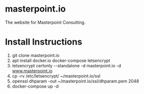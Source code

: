 # masterpoint.io
The website for Masterpoint Consulting.

# Install Instructions
1. git clone masterpoint.io
2. apt install docker.io docker-compose letsencrypt
3. letsencrypt certonly --standalone -d masterpoint.io -d www.masterpoint.io
4. cp -rv /etc/letsencrypt/ ~/masterpoint.io/ssl
5. openssl dhparam -out ~/masterpoint.io/ssl/dhparam.pem 2048
6. docker-compose up -d
